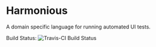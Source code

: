 Harmonious
==========

A domain specific language for running automated UI tests.

Build Status:
![Travis-CI Build Status](https://travis-ci.org/abbotao/harmonious.svg?branch=master )

